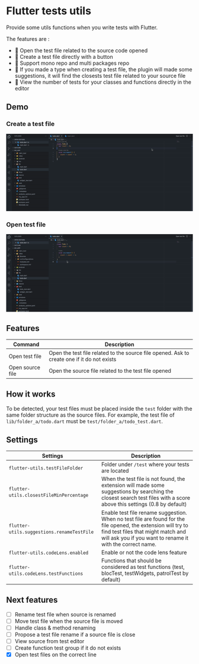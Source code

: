 # Flutter tests utils

Provide some utils functions when you write tests with Flutter.

The features are :

- 🚀 Open the test file related to the source code opened
- 🚀 Create a test file directly with a button
- 🚀 Support mono repo and multi packages repo
- 🚀 If you made a type when creating a test file, the plugin will made some suggestions, it will find the closests test file related to your source file
- 🚀 View the number of tests for your classes and functions directly in the editor

## Demo

### Create a test file

![rename](https://raw.githubusercontent.com/AdrienAudouard/flutter-utils/main/readme-images/create_test_file.gif)

### Open test file

![go](https://raw.githubusercontent.com/AdrienAudouard/flutter-utils/main/readme-images/go.gif)

## Features

| Command          | Description                                                                                 |
| ---------------- | ------------------------------------------------------------------------------------------- |
| Open test file   | Open the test file related to the source file opened. Ask to create one if it do not exists |
| Open source file | Open the source file related to the test file opened                                        |

## How it works

To be detected, your test files must be placed inside the `test` folder with the same folder structure as the source files.
For example, the test file of `lib/folder_a/todo.dart` must be `test/folder_a/todo_test.dart`.

## Settings

| Settings                                   | Description                                                                                                                                                                                                      |
| ------------------------------------------ | ---------------------------------------------------------------------------------------------------------------------------------------------------------------------------------------------------------------- |
| `flutter-utils.testFileFolder`             | Folder under `/test` where your tests are located                                                                                                                                                                |
| `flutter-utils.closestFileMinPercentage`   | When the test file is not found, the extension will made some suggestions by searching the closest search test files with a score above this settings (0.8 by default)                                           |
| `flutter-utils.suggestions.renameTestFile` | Enable test file rename suggestion. When no test file are found for the file opened, the extension will try to find test files that might match and will ask you if you want to rename it with the correct name. |
| `flutter-utils.codeLens.enabled`           | Enable or not the code lens feature                                                                                                                                                                              |
| `flutter-utils.codeLens.testFunctions`     | Functions that should be considered as test functions (test, blocTest, testWidgets, patrolTest by default)                                                                                                       |

## Next features

- [ ] Rename test file when source is renamed
- [ ] Move test file when the source file is moved
- [ ] Handle class & method renaming
- [ ] Propose a test file rename if a source file is close
- [ ] View source from test editor
- [ ] Create function test group if it do not exists
- [x] Open test files on the correct line
